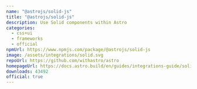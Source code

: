 ```yaml
---
name: "@astrojs/solid-js"
title: "@astrojs/solid-js"
description: Use Solid components within Astro
categories:
  - css+ui
  - frameworks
  - official
npmUrl: https://www.npmjs.com/package/@astrojs/solid-js
image: /assets/integrations/solid.svg
repoUrl: https://github.com/withastro/astro
homepageUrl: https://docs.astro.build/en/guides/integrations-guide/solid-js/
downloads: 43492
official: true
---
```


